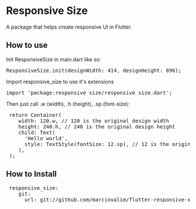 # Responsive Size

A package that helps create responsive UI in Flutter.

## How to use

Init ResponsiveSize in main.dart like so:
<pre>
ResponsiveSize.init(designWidth: 414, designHeight: 896);
</pre>

Import responsive_size to use it's extensions
<pre>
import 'package:responsive_size/responsive_size.dart';
</pre>


Then just call .w (width), .h (height), .sp (font-size):
<pre>
 return Container(
    width: 120.w, // 120 is the original design width
    height: 240.h, // 240 is the original design height
    child: Text(
      'Hello world', 
      style: TextStyle(fontSize: 12.sp), // 12 is the original design fontSize
    ), 
 );
</pre>

## How to Install

<pre>
 responsive_size:
    git:
      url: git://github.com/marciovalim/flutter-responsive-size.git
</pre>
